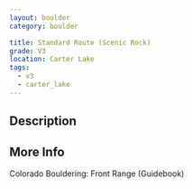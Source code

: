 ```yaml
---
layout: boulder
category: boulder

title: Standard Route (Scenic Rock)
grade: V3
location: Carter Lake
tags:
  - v3
  - carter_lake
---
```


## Description


## More Info
Colorado Bouldering: Front Range (Guidebook)
